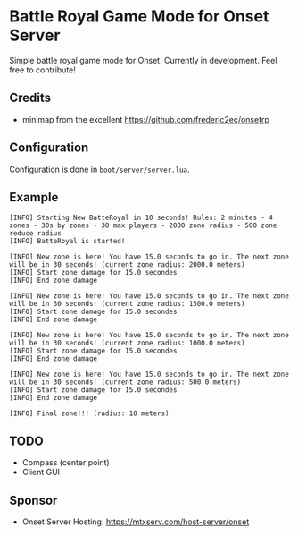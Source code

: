 # Battle Royal Game Mode for Onset Server

Simple battle royal game mode for Onset. Currently in development. Feel free to contribute!

## Credits

* minimap from the excellent https://github.com/frederic2ec/onsetrp

## Configuration

Configuration is done in `boot/server/server.lua`.

## Example

```
[INFO] Starting New BatteRoyal in 10 seconds! Rules: 2 minutes - 4 zones - 30s by zones - 30 max players - 2000 zone radius - 500 zone reduce radius
[INFO] BatteRoyal is started!

[INFO] New zone is here! You have 15.0 seconds to go in. The next zone will be in 30 seconds! (current zone radius: 2000.0 meters)
[INFO] Start zone damage for 15.0 secondes
[INFO] End zone damage

[INFO] New zone is here! You have 15.0 seconds to go in. The next zone will be in 30 seconds! (current zone radius: 1500.0 meters)
[INFO] Start zone damage for 15.0 secondes
[INFO] End zone damage

[INFO] New zone is here! You have 15.0 seconds to go in. The next zone will be in 30 seconds! (current zone radius: 1000.0 meters)
[INFO] Start zone damage for 15.0 secondes
[INFO] End zone damage

[INFO] New zone is here! You have 15.0 seconds to go in. The next zone will be in 30 seconds! (current zone radius: 500.0 meters)
[INFO] Start zone damage for 15.0 secondes
[INFO] End zone damage

[INFO] Final zone!!! (radius: 10 meters)
```

## TODO

* Compass (center point)
* Client GUI

## Sponsor

* Onset Server Hosting: https://mtxserv.com/host-server/onset
